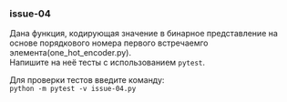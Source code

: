 ### issue-04
Дана функция, кодирующая значение в бинарное представление на основе порядкового номера первого встречаемго элемента(one_hot_encoder.py).    
Напишите на неё тесты с использованием ```pytest```.     

Для проверки тестов введите команду:   
```python -m pytest -v issue-04.py```